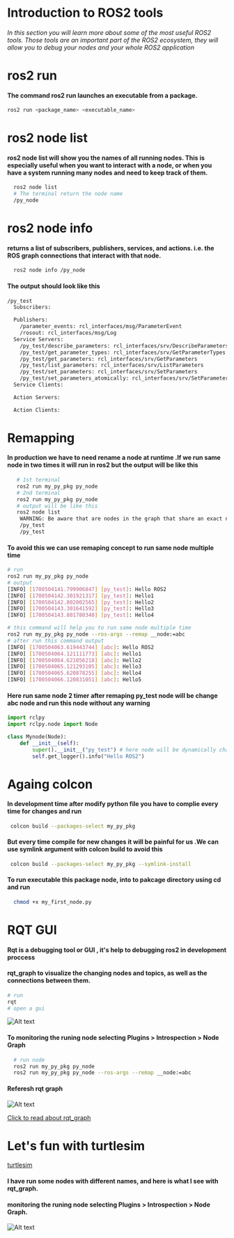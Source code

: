 # Introduction to ROS2 tools
###### In this section you will learn more about some of the most useful ROS2 tools. Those tools are an important part of the ROS2 ecosystem, they will allow you to debug your nodes and your whole ROS2 application

# ros2 run 
#### The command ros2 run launches an executable from a package.
```bash
ros2 run <package_name> <executable_name>
```
# ros2 node list 
#### ros2 node list will show you the names of all running nodes. This is especially useful when you want to interact with a node, or when you have a system running many nodes and need to keep track of them.
```bash
  ros2 node list 
  # The terminal return the node name 
  /py_node
```
# ros2 node info 
#### returns a list of subscribers, publishers, services, and actions. i.e. the ROS graph connections that interact with that node. 
```bash
  ros2 node info /py_node
```
#### The output should look like this 
```bash
/py_test
  Subscribers:

  Publishers:
    /parameter_events: rcl_interfaces/msg/ParameterEvent
    /rosout: rcl_interfaces/msg/Log
  Service Servers:
    /py_test/describe_parameters: rcl_interfaces/srv/DescribeParameters
    /py_test/get_parameter_types: rcl_interfaces/srv/GetParameterTypes
    /py_test/get_parameters: rcl_interfaces/srv/GetParameters
    /py_test/list_parameters: rcl_interfaces/srv/ListParameters
    /py_test/set_parameters: rcl_interfaces/srv/SetParameters
    /py_test/set_parameters_atomically: rcl_interfaces/srv/SetParametersAtomically
  Service Clients:

  Action Servers:

  Action Clients:
```
# Remapping 
#### In production we have to need rename a node at runtime .If we run same node in two times it will run in ros2 but the output will be like this 

```bash
   # 1st terminal 
   ros2 run my_py_pkg py_node 
   # 2nd terminal 
   ros2 run my_py_pkg py_node 
   # output will be like this 
   ros2 node list
    WARNING: Be aware that are nodes in the graph that share an exact name, this can have unintended side effects.
    /py_test
    /py_test

```
#### To avoid this we can use remaping concept to run same node multiple time 

```bash
# run 
ros2 run my_py_pkg py_node
# output 
[INFO] [1700504141.799906847] [py_test]: Hello ROS2
[INFO] [1700504142.301921317] [py_test]: Hello1
[INFO] [1700504142.802002565] [py_test]: Hello2
[INFO] [1700504143.301641592] [py_test]: Hello3
[INFO] [1700504143.801780340] [py_test]: Hello4

# this command will help you to run same node multiple time 
ros2 run my_py_pkg py_node --ros-args --remap __node:=abc 
# after run this command output 
[INFO] [1700504063.619443744] [abc]: Hello ROS2
[INFO] [1700504064.121111773] [abc]: Hello1
[INFO] [1700504064.621056218] [abc]: Hello2
[INFO] [1700504065.121293105] [abc]: Hello3
[INFO] [1700504065.620878255] [abc]: Hello4
[INFO] [1700504066.120831051] [abc]: Hello5

```
#### Here run same node 2 timer after remaping py_test node will be change abc node and run this node without any warning 

```python
import rclpy
import rclpy.node import Node 

class Mynode(Node):
    def __init__(self):
        super().__init__("py_test") # here node will be dynamically change when run rempaing command to run node multiple times
        self.get_logger().info("Hello ROS2")

```
# Againg colcon 
#### In development time after modify python file you have to complie every time for changes and run 
```bash
 colcon build --packages-select my_py_pkg 

```
#### But every time compile for new changes it will be painful for us .We can use symlink argument with colcon build to avoid this 

```bash
 colcon build --packages-select my_py_pkg --symlink-install
```
#### To run executable this package node, into to pakcage directory using cd and run 
```bash
  chmod +x my_first_node.py
```
# RQT GUI 

#### Rqt is a debugging tool or GUI , it's help to debugging ros2 in development proccess 
#### rqt_graph to visualize the changing nodes and topics, as well as the connections between them.

```bash
# run 
rqt 
# open a gui 
```
![Alt text](image.png) 

#### To monitoring the runing node selecting Plugins > Introspection > Node Graph
```bash
  # run node 
  ros2 run my_py_pkg py_node 
  ros2 run my_py_pkg py_node --ros-args --remap __node:=abc  
```
#### Referesh rqt graph 
![Alt text](image-1.png)

[Click to read about rqt_graph](https://docs.ros.org/en/humble/Tutorials/Beginner-CLI-Tools/Understanding-ROS2-Topics/Understanding-ROS2-Topics.html)

# Let's fun with turtlesim 
[turtlesim](https://docs.ros.org/en/humble/Tutorials/Beginner-CLI-Tools/Introducing-Turtlesim/Introducing-Turtlesim.html)

#### I have run some nodes with different names, and here is what I see with rqt_graph.
#### monitoring the runing node selecting Plugins > Introspection > Node Graph.
![Alt text](image-2.png)